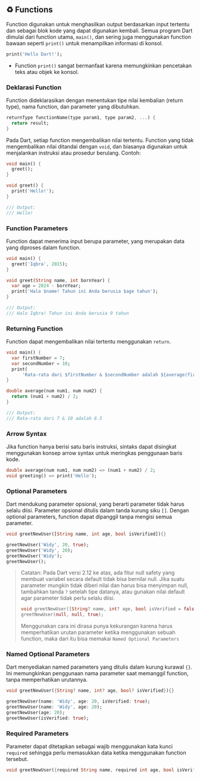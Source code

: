 ## ♻️ Functions

Function digunakan untuk menghasilkan output berdasarkan input tertentu dan sebagai blok kode yang dapat digunakan kembali. Semua program Dart dimulai dari function utama, `main()`, dan sering juga menggunakan function bawaan seperti `print()` untuk menampilkan informasi di konsol.

```dart
print('Hello Dart!');
```
- Function `print()` sangat bermanfaat karena memungkinkan pencetakan teks atau objek ke konsol.

### Deklarasi Function
Function dideklarasikan dengan menentukan tipe nilai kembalian (return type), nama function, dan parameter yang dibutuhkan. 
```dart
returnType functionName(type param1, type param2, ...) {
  return result;
}
```

Pada Dart, setiap function mengembalikan nilai tertentu. Function yang tidak mengembalikan nilai ditandai dengan `void`, dan biasanya digunakan untuk menjalankan instruksi atau prosedur berulang. Contoh:
```dart
void main() {
  greet();
}

void greet() {
  print('Hello!');
}

/// Output:
/// Hello!
```

### Function Parameters
Function dapat menerima input berupa parameter, yang merupakan data yang diproses dalam function.
```dart
void main() {
  greet('Iqbra', 2015);
}

void greet(String name, int bornYear) {
  var age = 2024 - bornYear;
  print('Halo $name! Tahun ini Anda berusia $age tahun');
}

/// Output:
/// Halo Iqbra! Tahun ini Anda berusia 9 tahun
```

### Returning Function
Function dapat mengembalikan nilai tertentu menggunakan `return`. 
```dart
void main() {
  var firstNumber = 7;
  var secondNumber = 10;
  print(
      'Rata-rata dari $firstNumber & $secondNumber adalah ${average(firstNumber, secondNumber)}');
}

double average(num num1, num num2) {
  return (num1 + num2) / 2;
}

/// Output:
/// Rata-rata dari 7 & 10 adalah 8.5
```

### Arrow Syntax
Jika function hanya berisi satu baris instruksi, sintaks dapat disingkat menggunakan konsep arrow syntax untuk meringkas penggunaan baris kode.
```dart
double average(num num1, num num2) => (num1 + num2) / 2;
void greeting() => print('Hello');
```

### Optional Parameters
Dart mendukung parameter opsional, yang berarti parameter tidak harus selalu diisi. Parameter opsional ditulis dalam tanda kurung siku `[]`. Dengan optional parameters, function dapat dipanggil tanpa mengisi semua parameter.
```dart
void greetNewUser([String name, int age, bool isVerified]){}

greetNewUser('Widy', 20, true);
greetNewUser('Widy', 20);
greetNewUser('Widy');
greetNewUser();
```

> Catatan: Pada Dart versi 2.12 ke atas, ada fitur null safety yang membuat variabel secara default tidak bisa bernilai null. Jika suatu parameter mungkin tidak diberi nilai dan harus bisa menyimpan null, tambahkan tanda `?` setelah tipe datanya, atau gunakan nilai default agar parameter tidak perlu selalu diisi.
> ```dart
> void greetNewUser([String? name, int? age, bool isVerified = false]) {}
> greetNewUser(null, null, true);
> ```
> Menggunakan cara ini dirasa punya kekurangan karena harus memperhatikan urutan parameter ketika menggunakan sebuah function, maka dari itu bisa memakai `Named Optional Parameters`

### Named Optional Parameters
Dart menyediakan named parameters yang ditulis dalam kurung kurawal `{}`. Ini memungkinkan penggunaan nama parameter saat memanggil function, tanpa memperhatikan urutannya. 
```dart
void greetNewUser({String? name, int? age, bool? isVerified}){}

greetNewUser(name: 'Widy', age: 20, isVerified: true);
greetNewUser(name: 'Widy', age: 20);
greetNewUser(age: 20);
greetNewUser(isVerified: true);
```

### Required Parameters
Parameter dapat ditetapkan sebagai wajib menggunakan kata kunci `required` sehingga perlu memasukkan data ketika menggunakan function tersebut.
```dart
void greetNewUser({required String name, required int age, bool isVerified = false}) {}
```
